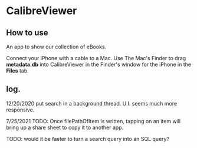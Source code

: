 #  CalibreViewer

## How to use
An app to show our collection of eBooks.

Connect your iPhone with a cable to a Mac.
Use The Mac's Finder to drag **metadata.db** into CalibreViewer in the Finder's window for the iPhone in the **Files** tab.

## log.

12/20/2020
put search in a background thread. U.I. seems much more responsive.

7/25/2021
TODO: Once filePathOfItem is written, tapping on an item will bring up a share sheet to copy it to another app.

TODO: would it be faster to turn a search query into an SQL query?

